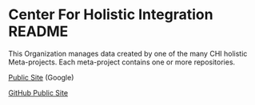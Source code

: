 # Center For Holistic Integration README

This Organization manages data created by one of the many CHI holistic Meta-projects.  Each meta-project contains one or more repositories.  

[Public Site](https://sites.google.com/view/chi-citytech/home) (Google)

[GitHub Public Site](https://chi-citytech.github.io/)



